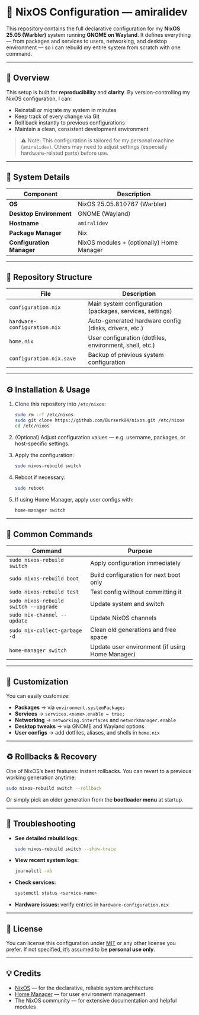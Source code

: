 # 🧊 NixOS Configuration — amiralidev

This repository contains the full declarative configuration for my **NixOS 25.05 (Warbler)** system running **GNOME on Wayland**.
It defines everything — from packages and services to users, networking, and desktop environment — so I can rebuild my entire system from scratch with one command.

---

## 📘 Overview

This setup is built for **reproducibility** and **clarity**.
By version-controlling my NixOS configuration, I can:

* Reinstall or migrate my system in minutes
* Keep track of every change via Git
* Roll back instantly to previous configurations
* Maintain a clean, consistent development environment

> ⚠️ Note: This configuration is tailored for my personal machine (`amiralidev`).
> Others may need to adjust settings (especially hardware-related parts) before use.

---

## 🧱 System Details

| Component                 | Description                               |
| ------------------------- | ----------------------------------------- |
| **OS**                    | NixOS 25.05.810767 (Warbler)              |
| **Desktop Environment**   | GNOME (Wayland)                           |
| **Hostname**              | `amiralidev`                              |
| **Package Manager**       | Nix                                       |
| **Configuration Manager** | NixOS modules + (optionally) Home Manager |

---

## 📂 Repository Structure

| File                         | Description                                              |
| ---------------------------- | -------------------------------------------------------- |
| `configuration.nix`          | Main system configuration (packages, services, settings) |
| `hardware-configuration.nix` | Auto-generated hardware config (disks, drivers, etc.)    |
| `home.nix`                   | User configuration (dotfiles, environment, shell, etc.)  |
| `configuration.nix.save`     | Backup of previous system configuration                  |

---

## ⚙️ Installation & Usage

1. Clone this repository into `/etc/nixos`:

   ```bash
   sudo rm -rf /etc/nixos
   sudo git clone https://github.com/Burserk84/nixos.git /etc/nixos
   cd /etc/nixos
   ```

2. (Optional) Adjust configuration values — e.g. username, packages, or host-specific settings.

3. Apply the configuration:

   ```bash
   sudo nixos-rebuild switch
   ```

4. Reboot if necessary:

   ```bash
   sudo reboot
   ```

5. If using Home Manager, apply user configs with:

   ```bash
   home-manager switch
   ```

---

## 🔧 Common Commands

| Command                               | Purpose                                         |
| ------------------------------------- | ----------------------------------------------- |
| `sudo nixos-rebuild switch`           | Apply configuration immediately                 |
| `sudo nixos-rebuild boot`             | Build configuration for next boot only          |
| `sudo nixos-rebuild test`             | Test config without committing it               |
| `sudo nixos-rebuild switch --upgrade` | Update system and switch                        |
| `sudo nix-channel --update`           | Update NixOS channels                           |
| `sudo nix-collect-garbage -d`         | Clean old generations and free space            |
| `home-manager switch`                 | Update user environment (if using Home Manager) |

---

## 🧩 Customization

You can easily customize:

* **Packages** → via `environment.systemPackages`
* **Services** → `services.<name>.enable = true;`
* **Networking** → `networking.interfaces` and `networkmanager.enable`
* **Desktop tweaks** → via GNOME and Wayland options
* **User configs** → add dotfiles, aliases, and shells in `home.nix`

---

## ♻️ Rollbacks & Recovery

One of NixOS’s best features: instant rollbacks.
You can revert to a previous working generation anytime:

```bash
sudo nixos-rebuild switch --rollback
```

Or simply pick an older generation from the **bootloader menu** at startup.

---

## 🩵 Troubleshooting

* **See detailed rebuild logs:**

  ```bash
  sudo nixos-rebuild switch --show-trace
  ```
* **View recent system logs:**

  ```bash
  journalctl -xb
  ```
* **Check services:**

  ```bash
  systemctl status <service-name>
  ```
* **Hardware issues:** verify entries in `hardware-configuration.nix`

---

## 📜 License

You can license this configuration under [MIT](https://opensource.org/licenses/MIT) or any other license you prefer.
If not specified, it’s assumed to be **personal use only**.

---

## 💡 Credits

* [NixOS](https://nixos.org/) — for the declarative, reliable system architecture
* [Home Manager](https://github.com/nix-community/home-manager) — for user environment management
* The NixOS community — for extensive documentation and helpful modules
